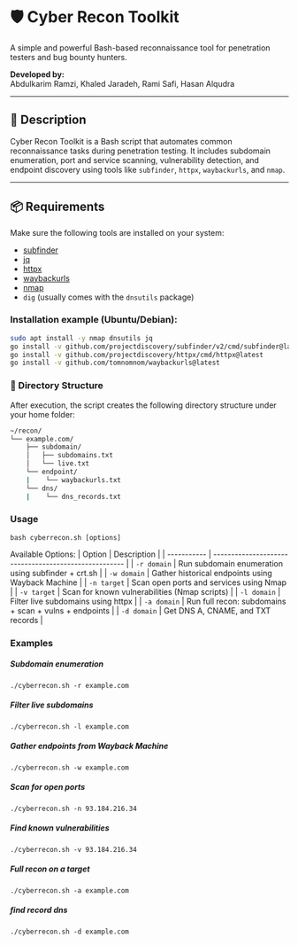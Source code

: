 # 🛡️ Cyber Recon Toolkit

A simple and powerful Bash-based reconnaissance tool for penetration testers and bug bounty hunters.

**Developed by:**  
Abdulkarim Ramzi, Khaled Jaradeh, Rami Safi, Hasan Alqudra

---

## 🚀 Description

Cyber Recon Toolkit is a Bash script that automates common reconnaissance tasks during penetration testing. It includes subdomain enumeration, port and service scanning, vulnerability detection, and endpoint discovery using tools like `subfinder`, `httpx`, `waybackurls`, and `nmap`.

---
## 📦 Requirements

Make sure the following tools are installed on your system:

- [subfinder](https://github.com/projectdiscovery/subfinder)
- [jq](https://stedolan.github.io/jq/)
- [httpx](https://github.com/projectdiscovery/httpx)
- [waybackurls](https://github.com/tomnomnom/waybackurls)
- [nmap](https://nmap.org/)
- `dig` (usually comes with the `dnsutils` package)

### Installation example (Ubuntu/Debian):

```bash
sudo apt install -y nmap dnsutils jq
go install -v github.com/projectdiscovery/subfinder/v2/cmd/subfinder@latest
go install -v github.com/projectdiscovery/httpx/cmd/httpx@latest
go install -v github.com/tomnomnom/waybackurls@latest
```


### 📂 Directory Structure

After execution, the script creates the following directory structure under your home folder:

```bash
~/recon/
└── example.com/
    ├── subdomain/
    │   ├── subdomains.txt
    │   └── live.txt
    └── endpoint/
    |    └── waybackurls.txt
    └── dns/
    |    └── dns_records.txt    
```

### Usage
```
bash cyberrecon.sh [options]
```

Available Options:
| Option      | Description                                           |
| ----------- | ----------------------------------------------------- |
| `-r domain` | Run subdomain enumeration using subfinder + crt.sh    |
| `-w domain` | Gather historical endpoints using Wayback Machine     |
| `-n target` | Scan open ports and services using Nmap               |
| `-v target` | Scan for known vulnerabilities (Nmap scripts)         |
| `-l domain` | Filter live subdomains using httpx                    |
| `-a domain` | Run full recon: subdomains + scan + vulns + endpoints |
| `-d domain` | Get DNS A, CNAME, and TXT records                     |


### Examples

##### Subdomain enumeration
```
./cyberrecon.sh -r example.com
```
##### Filter live subdomains
```
./cyberrecon.sh -l example.com
```
##### Gather endpoints from Wayback Machine
```
./cyberrecon.sh -w example.com
```

##### Scan for open ports
```
./cyberrecon.sh -n 93.184.216.34
```

##### Find known vulnerabilities
```
./cyberrecon.sh -v 93.184.216.34
```

##### Full recon on a target
```
./cyberrecon.sh -a example.com
```

##### find record dns
```
./cyberrecon.sh -d example.com
```

